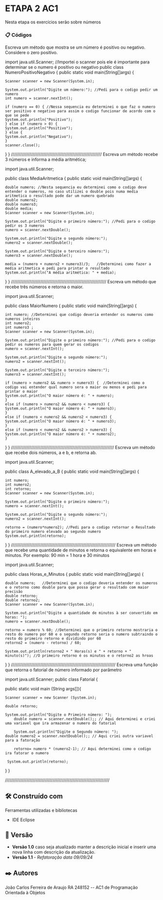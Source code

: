 # ETAPA 2 AC1

Nesta etapa os exercícios serão sobre números

### 📋 Códigos
Escreva um método que mostra se um número é positivo ou negativo. Considere o zero positivo.

import java.util.Scanner; //Importei o scanner pois ele é importante para determinar se o numero é positivo ou negativo
public class NumeroPositivoNegativo {
    public static void main(String[]args) {
	

    Scanner scanner = new Scanner(System.in); 

    System.out.println("Digite um número:"); //Pedi para o codigo pedir um numero
    int numero = scanner.nextInt();

    if (numero == 0) { //Nessa sequencia eu determinei o que faz o numero ser positivo e negativo para assim o codigo funcionar de acordo com o que se pede
    System.out.println("Positivo");
    } else if (numero > 0) {
    System.out.println("Positivo");
    } else {
    System.out.println("Negativo");
    }
    scanner.close();
}
}
///////////////////////////////////////////////////////////
Escreva um método recebe 3 números e informa a média aritmética;

import java.util.Scanner;

public class MediaAritmetica {
    public static void main(String[]args) {
	
    double numero; //Nesta sequencia eu determinei como o codigo deve entender o numeros, no caso utilizei o double pois numa media aritmetica o resultado pode dar um numero quebrado
    double numero2;
    double numero3;
    double media;
    Scanner scanner = new Scanner(System.in);

    System.out.println("Digite o primeiro número:"); //Pedi para o codigo pedir os 3 numeros 
    numero = scanner.nextDouble();

    System.out.println("Digite o segundo número:");
    numero2 = scanner.nextDouble();

    System.out.println("Digite o terceiro número:");
    numero3 = scanner.nextDouble();

    media = (numero + numero2 + numero3)/3;   //Determinei como fazer a media aritmetica e pedi para printar o resultado
    System.out.println("A média aritmética: " + media);

}
}
//////////////////////////////////////////////////////////////
Escreva um método que recebe três números e retorna o maior.

import java.util.Scanner;

public class MaiorNumero {
    public static void main(String[]args) {

    int numero; //Determinei que codigo deveria entender os numeros como numeros inteiros 
    int numero2;
    int numero3 ;
    Scanner scanner = new Scanner(System.in);

    System.out.println("Digite o primeiro número:"); //Pedi para o codigo pedir os numeros para quem gerar os codigos
    numero = scanner.nextInt();

    System.out.println("Digite o segundo número:");
    numero2 = scanner.nextInt();

    System.out.println("Digite o terceiro número:");
    numero3 = scanner.nextInt();

    if (numero > numero2 && numero > numero3) {  //Determinei como o codigo vai entender qual numero sera o maior ou menos e pedi para printar o maior
    System.out.println("O maior número é: " + numero);
    }
    else if (numero > numero2 && numero < numero3) {
    System.out.println("O maior número é: " + numero3); 
    }
    else if (numero < numero2 && numero2 < numero3) {
    System.out.println("O maior número é: " + numero3); 
    }
    else if (numero < numero2 && numero2 > numero3) {
    System.out.println("O maior número é: " + numero2); 
    }
}
}
///////////////////////////////////////////////////////////////////
Escreva um método que recebe dois números, a e b, e retorna ab.

import java.util.Scanner;

public class A_elevado_a_B {
    public static void main(String[]args) {
	
    int numero;
    int numero2;
    int retorno;
    Scanner scanner = new Scanner(System.in);

    System.out.println("Digite o primeiro número:");
    numero = scanner.nextInt();

    System.out.println("Digite o segundo número:");
    numero2 = scanner.nextInt();

    retorno = (numero*numero2); //Pedi para o codigo retornar o Resultado do primeiro numero elevado ao segundo numero
    System.out.println(retorno);

}
}
////////////////////////////////////////////////////////////////////
Escreva um método que recebe uma quantidade de minutos e retorna o equivalente em horas e minutos.
Por exemplo: 90 min = 1 hora e 30 minutos

import java.util.Scanner;

public class Horas_e_Minutos {
    public static void main(String[]args) {
	
    double numero;   //Determinei que o codigo deveria entender os numeros e o retorno como double para que possa gerar o resultado com maior precisão
    double retorno;
    double retorno2;
    Scanner scanner = new Scanner(System.in);

    System.out.println("Digite a quantidade de minutos à ser convertido em horas: ");
    numero = scanner.nextDouble();

    retorno = numero % 60; //Determinei que o primeiro retorno mostraria o resto do numero por 60 e o segundo retorno seria o numero subtraindo o resto do primeiro retorno e dividindo por 60
    retorno2 = (numero - retorno) / 60;

    System.out.println(retorno2 + " Horas(s) e " + retorno + " minuto(s)"); //O primeiro retorno é os minutos e o retorno2 as hroas

}
} 
////////////////////////////////////////////////////////////////////
Escreva uma função que retorna o fatorial de número informado por parâmetro

import java.util.Scanner;
public class Fatorial {

public static void main (String args[]){

	Scanner scanner = new Scanner (System.in);
	
	double retorno;
	
	System.out.println("Digite o Primeiro número: ");
        double numero = scanner.nextDouble();; // Aqui determinei e criei uma variavel que ira armazenar o numero do fatorial
    
        System.out.println("Digite o Segundo número: ");
	double numero2 = scanner.nextDouble();; // Aqui criei outra variavel para a fatoração

        retorno= numero * (numero2-1); // Aqui determinei como o codigo ira fatorar o numero
     
     System.out.println(retorno); 
  }
  }
  
////////////////////////////////////////////////////////////////////
## 🛠️ Construído com

Ferramentas utilizadas e bibliotecas

* IDE Eclipse

## 📌 Versão

* **Versão 1.0** caso seja atualizado manter a descrição inicial e inserir uma nova linha com descrição da atualização.
* **Versão 1.1** - *Refatoração* *data 09/09/24*

## ✒️ Autores

João Carlos Ferreira de Araujo RA 248152 -- AC1 de Programação Orientada à Objetos

